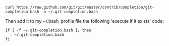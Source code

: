 

`curl https://raw.github.com/git/git/master/contrib/completion/git-completion.bash -o ~/.git-completion.bash`

Then add it to my ~/.bash_profile file the following 'execute if it exists' code:

```
if [ -f ~/.git-completion.bash ]; then
  . ~/.git-completion.bash
fi
```

